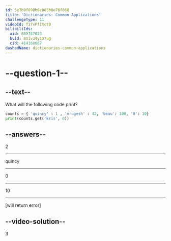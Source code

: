 ```yaml
---
id: 5e7b9f090b6c005b0e76f068
title: 'Dictionaries: Common Applications'
challengeType: 11
videoId: f17xPfIXct0
bilibiliIds:
  aid: 805747023
  bvid: BV1v34y1D7ug
  cid: 414168867
dashedName: dictionaries-common-applications
---
```


# --question-1--

## --text--

What will the following code print?

```python
counts = { 'quincy' : 1 , 'mrugesh' : 42, 'beau': 100, '0': 10}
print(counts.get('kris', 0))
```

## --answers--

2

---

quincy

---

0

---

10

---

[will return error]

## --video-solution--

3

